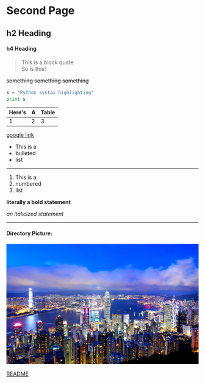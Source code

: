# Second Page

## h2 Heading
#### h4 Heading

> This is a block quote  
> So is this!

~~something something something~~

```python
s = "Python syntax highlighting"
print s
```

Here's | A | Table
--- | --- | ---
1 | 2 | 3

[google link](https://www.google.com)

* This is a
* bulleted
* list
---
1. This is a
2. numbered
3. list

**literally a bold statement**

*an italicized statement*

___
#### Directory Picture:

![alt text](hongkong.jpg "directory pic")

[README](README.md)
